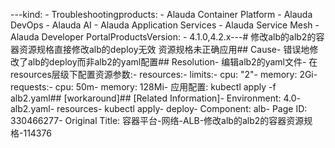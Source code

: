 ---kind:   - Troubleshootingproducts:    - Alauda Container Platform   - Alauda DevOps   - Alauda AI   - Alauda Application Services   - Alauda Service Mesh   - Alauda Developer PortalProductsVersion:   - 4.1.0,4.2.x---<!-- A type of document that involves encountering a fault, diag...it, performing root cause analysis, and providing solutions. --># 修改alb的alb2的容器资源规格直接修改alb的deploy无效 资源规格未正确应用## Cause- 错误地修改了alb的deploy而非alb2的yaml配置## Resolution- 编辑alb2的yaml文件- 在resources层级下配置资源参数:- resources:- limits:- cpu: "2"- memory: 2Gi- requests:- cpu: 50m- memory: 128Mi- 应用配置: kubectl apply -f alb2.yaml## [workaround]## [Related Information]- Environment: 4.0- alb2.yaml- resources- kubectl apply- deploy- Component: alb- Page ID: 330466277- Original Title: 容器平台-网络-ALB-修改alb的alb2的容器资源规格-114376